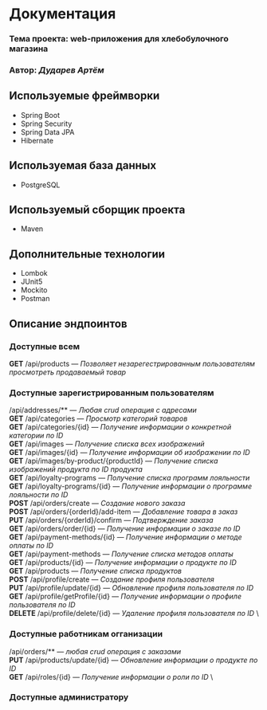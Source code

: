 # Документация

### Тема проекта: web-приложения для хлебобулочного магазина 

### Автор: *Дударев Артём*


## Используемые фреймворки

* Spring Boot
* Spring Security
* Spring Data JPA
* Hibernate

## Используемая база данных

* PostgreSQL

## Используемый сборщик проекта

* Maven

## Дополнительные технологии

* Lombok
* JUnit5
* Mockito
* Postman

## Описание эндпоинтов

### Доступные всем

**GET** /api/products — *Позволяет незарегестрированным пользователям просмотреть продаваемый товар*

### Доступные зарегистрированным пользователям

/api/addresses/** — *Любая crud операция с адресами* \
**GET** /api/categories — *Просмотр категорий товаров* \
**GET** /api/categories/{id} — *Получение информации о конкретной категории по ID* \
**GET** /api/images — *Получение списка всех изображений* \
**GET** /api/images/{id} — *Получение информации об изображении по ID* \
**GET** /api/images/by-product/{productId} — *Получение списка изображений продукта по ID продукта* \
**GET** /api/loyalty-programs — *Получение списка программ лояльности* \
**GET** /api/loyalty-programs/{id} — *Получение информации о программе лояльности по ID* \
**POST** /api/orders/create — *Создание нового заказа* \
**POST** /api/orders/{orderId}/add-item — *Добавление товара в заказ* \
**PUT** /api/orders/{orderId}/confirm — *Подтверждение заказа* \
**GET** /api/orders/order/{id} — *Получение информации о заказе по ID* \
**GET** /api/payment-methods/{id} — *Получение информации о методе оплаты по ID* \
**GET** /api/payment-methods — *Получение списка методов оплаты* \
**GET** /api/products/{id} — *Получение информации о продукте по ID* \
**GET** /api/products — *Получение списка продуктов* \
**POST** /api/profile/create — *Создание профиля пользователя* \
**PUT** /api/profile/update/{id} — *Обновление профиля пользователя по ID* \
**GET** /api/profile/getProfile/{id} — *Получение информации о профиле пользователя по ID* \
**DELETE** /api/profile/delete/{id} — *Удаление профиля пользователя по ID* \

### Доступные работникам огганизации

/api/orders/** — *любая crud операция с заказами* \
**PUT** /api/products/update/{id} — *Обновление информации о продукте по ID* \
**GET** /api/roles/{id} — *Получение информации о роли по ID* \

### Доступные администратору



